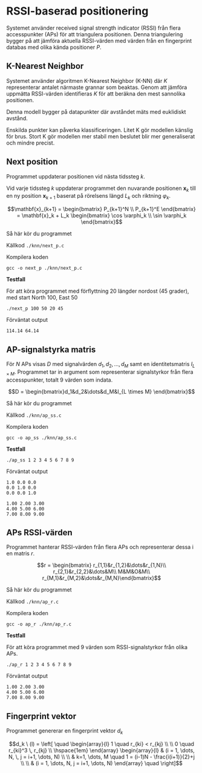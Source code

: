 # RSSI-baserad positionering

Systemet använder received signal strength indicator (RSSI) från flera accesspunkter (APs) för att triangulera positionen. Denna triangulering bygger på att jämföra aktuella RSSI-värden med värden från en fingerprint databas med olika kända positioner $P$.

## K-Nearest Neighbor

Systemet använder algoritmen K-Nearest Neighbor (K-NN) där $K$ representerar antalet närmaste grannar som beaktas. Genom att jämföra uppmätta RSSI-värden identifieras $K$ för att beräkna den mest sannolika positionen.

Denna modell bygger på datapunkter där avståndet mäts med euklidiskt avstånd.

Enskilda punkter kan påverka klassificeringen. Litet K gör modellen känslig för brus. Stort K gör modellen mer stabil men beslutet blir mer generaliserat och mindre precist.

**Next position**
---

Programmet uppdaterar positionen vid nästa tidssteg $k$.

Vid varje tidssteg $k$ uppdaterar programmet den nuvarande positionen $\mathbf{x}_ {k}$ till en ny position $\mathbf{x}_ {k+1}$ baserat på rörelsens längd $L_k$ och riktning $\varphi_k$.

```math
\mathbf{x}_{k+1} = 
\begin{bmatrix} P_{k+1}^N \\ P_{k+1}^E \end{bmatrix} = 
\mathbf{x}_k + L_k 
\begin{bmatrix} \cos \varphi_k \\ \sin \varphi_k \end{bmatrix}
```

Så här kör du programmet

Källkod `./knn/next_p.c`

Kompilera koden
```
gcc -o next_p ./knn/next_p.c
```

**Testfall**

För att köra programmet med förflyttning 20 längder nordost (45 grader), med start North 100, East 50
```
./next_p 100 50 20 45
```
Förväntat output
```
114.14 64.14
```

## AP-signalstyrka matris

För $N$ APs visas $D$ med signalvärden $d_ 1, d_ 2, \dots, d_ M$ samt en identitetsmatris $I_ {L \times M}$. Programmet tar in argument som representerar signalstyrkor från flera accesspunkter, totalt 9 värden som indata.

```math
D = \begin{bmatrix}d_1&d_2&\dots&d_M&I_{L \times M} \end{bmatrix}
```

Så här kör du programmet

Källkod `./knn/ap_ss.c`

Kompilera koden

```
gcc -o ap_ss ./knn/ap_ss.c
```

**Testfall**

```
./ap_ss 1 2 3 4 5 6 7 8 9
```
Förväntat output
```
1.0 0.0 0.0
0.0 1.0 0.0
0.0 0.0 1.0

1.00 2.00 3.00
4.00 5.00 6.00
7.00 8.00 9.00
```

## APs RSSI-värden

Programmet hanterar RSSI-värden från flera APs och representerar dessa i en matris $r$.

```math
r = \begin{bmatrix}
r_{1,1}&r_{1,2}&\dots&r_{1,N}\\
r_{2,1}&r_{2,2}&\dots&M\\
M&M&O&M\\
r_{M,1}&r_{M,2}&\dots&r_{M,N}\end{bmatrix}
```

Så här kör du programmet

Källkod `./knn/ap_r.c`

Kompilera koden
```
gcc -o ap_r ./knn/ap_r.c
```

**Testfall**

För att köra programmet med 9 värden som RSSI-signalstyrkor från olika APs.
```
./ap_r 1 2 3 4 5 6 7 8 9
```
Förväntat output
```
1.00 2.00 3.00
4.00 5.00 6.00
7.00 8.00 9.00
```

## Fingerprint vektor

Programmet genererar en fingerprint vektor $d_ k$

```math
d_k \ (l) = 
\left[ \quad
\begin{array}{l}
1 \quad r_{ki} < r_{kj} \\ \\
0 \quad r_{ki}^3 \, r_{kj} \\
\hspace{1em}
\end{array}
\begin{array}{l}
& (i = 1, \dots, N, \, j = i+1, \dots, N) \\ \\
& k=1, \dots, M \quad 1 = (i-1)N - \frac{i(i+1)}{2}+j \\ \\
& (i = 1, \dots, N, j = i+1, \dots, N)
\end{array}
\quad \right]
```
